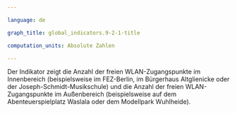 ```yaml
---

language: de   

graph_title: global_indicators.9-2-1-title

computation_units: Absolute Zahlen 

---
```


Der Indikator zeigt die Anzahl der freien WLAN-Zugangspunkte im Innenbereich (beispielsweise im FEZ-Berlin, im Bürgerhaus Altglienicke oder der Joseph-Schmidt-Musikschule) 
und die Anzahl der freien WLAN-Zugangspunkte im Außenbereich (beispielsweise auf dem Abenteuerspielplatz Waslala oder dem Modellpark Wuhlheide).
